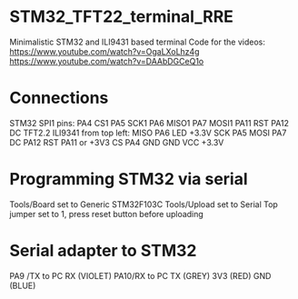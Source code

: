 # STM32_TFT22_terminal_RRE
Minimalistic STM32 and ILI9431 based terminal
Code for the videos:
https://www.youtube.com/watch?v=OgaLXoLhz4g
https://www.youtube.com/watch?v=DAAbDGCeQ1o

# Connections
 STM32 SPI1 pins:
  PA4 CS1
  PA5 SCK1
  PA6 MISO1
  PA7 MOSI1
  PA11 RST
  PA12 DC
TFT2.2 ILI9341 from top left:
  MISO  PA6
  LED   +3.3V
  SCK   PA5
  MOSI  PA7
  DC    PA12
  RST   PA11 or +3V3
  CS    PA4
  GND   GND
  VCC   +3.3V
  
# Programming STM32 via serial
Tools/Board set to Generic STM32F103C
Tools/Upload set to Serial
Top jumper set to 1, press reset button before uploading

# Serial adapter to STM32
  PA9 /TX to PC RX (VIOLET)
  PA10/RX to PC TX (GREY)
  3V3              (RED)
  GND              (BLUE)
  
